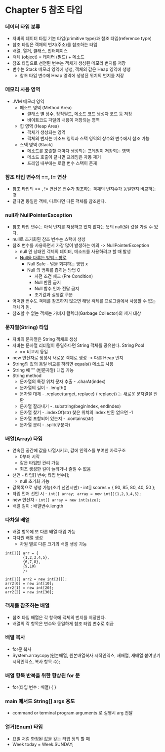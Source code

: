 # Chapter 5 참조 타입

### 데이터 타입 분류

- 자바의 데이터 타입 기본 타입(primitive type)과 참조 타입(reference type)
- 참조 타입은 객체의 번지(주소)를 참조하는 타입
- 배열, 열거, 클래스, 인터페이스
- 객체 (object) = 데이터 (필드) + 메소드
- 참조 타입으로 선언된 변수는 객체가 생성된 메모리 번지를 저장
- 변수는 Stack 메모리 영역에 생성, 객체의 값은 Heap 영역에 생성
    - 참조 타입 변수에 Heap 영역에 생성된 위치의 번지를 저장

### 메모리 사용 영역

- JVM 메모리 영역
    - 메소드 영역 (Method Area)
        - 클래스 별 상수, 정적필드, 메소드 코드 생성자 코드 등 저장
        - 바이트코드 파일의 내용이 저장되는 영역
    - 힙 영역 (Heap Area)
        - 객체가 생성되는 영역
        - 객체의 번지는 메소드 영역과 스택 영역의 상수와 변수에서 참조 가능
    - 스택 영역 (Stack)
        - 메소드를 호출할 때마다 생성되는 프레임이 저장되는 영역
        - 메소드 호출이 끝나면 프레임은 자동 제거
        - 프레임 내부에는 로컬 변수 스택이 존재

### 참조 타입 변수의 ==, != 연산

- 참조 타입의 == , != 연산은 변수가 참조하는 객체의 번지수가 동일한지 비교하는 것
- 같다면 동일한 객체, 다르다면 다른 객체를 참조한다.

### null과 NullPointerException

- 참조 타입 변수는 아직 번지를 저장하고 있지 않다는 뜻의 null(널) 값을 가질 수 있다.
- null로 초기화된 참조 변수는 스택에 생성
- 참조 변수를 사용하면서 가장 많이 발생하는 예외 -> NullPointerException
    - null 인 상태인 객체의 데이터, 메소드를 사용하려고 할 때 발생
    - [Null을 다루는 방법 - 향로](https://jojoldu.tistory.com/721)
        - Null Safe - 널을 회피하는 방법 x
        - Null 의 범위를 좁히는 방법 O
            - 사전 조건 체크 (Pre Condition)
            - Null 반환 금지
            - Null 함수 인자 전달 금지
            - 초기값과 실행값 구분
- 어떠한 변수도 객체를 참조하지 않으면 해당 객체를 프로그램에서 사용할 수 없는 객체가 됨.
- 참조할 수 없는 객체는 가비지 컬렉터(Garbage Collector)의 제거 대상

### 문자열(String) 타입

- 자바의 문자열은 String 객체로 생성
- 자바는 문자열 리터럴이 동일하다면 String 객체를 공유한다. String Pool
    - == 비교시 동일
- new 연산자로 생성시 새로운 객체로 생성 -> 다른 Heap 번지
- String의 값의 동일 비교를 하려면 equals() 메소드 사용
- String 에 "" (빈문자열) 대입 가능
- String method
    - 문자열의 특정 위치 문자 추출 - .charAt(index)
    - 문자열의 길이 - .length()
    - 문자열 대체 - .replace(target, replace) / replace() 는 새로운 문자열을 반환
    - 문자열 잘라내기 - .substring(beginIndex, endIndex)
    - 문자열 찾기 - .indexOf(str) 찾은 위치의 index 반환 없으면 -1
    - 문자열 포함되어 있는지 - .contains(str)
    - 문자열 분리 - .split(구분자)

### 배열(Array) 타입

- 연속된 공간에 값을 나열시키고, 값에 인덱스를 부여한 자료구조
    - 0부터 시작
    - 같은 타입만 관리 가능
    - 최초 생성한 길이 늘리거나 줄일 수 없음
- 선언 - 타입[] 변수; 타입 변수[];
    - null 초기화 가능
- 값목록으로 생성 가능(초기 선언시만) - int[] scores = { 90, 85, 80, 40, 50 };
- 타입 먼저 선언 시 - `int[] array; array = new int[]{1,2,3,4,5};`
- new 연산자 - `int[] array = new int[size];`
- 배열 길이 : 배열변수.length

### 다차원 배열

- 배열 항목에 또 다른 배열 대입 가능
- 다차원 배열 생성
    - 차원 별로 다른 크기의 배열 생성 가능

```
int[][] arr = {
        {1,2,3,4,5},
        {6,7,8},
        {9,10}
        };

int[][] arr2 = new int[3][];
arr2[0] = new int[10];
arr2[1] = new int[20];
arr2[2] = new int[30];
```

### 객체를 참조하는 배열

- 참조 타입 배열은 각 항목에 객체의 번지를 저장한다.
- 배열의 각 항목은 변수와 동일하게 참조 타입 변수로 취급

### 배열 복사

- for문 복사
- System.arraycopy(원본배열, 원본배열복사 시작인덱스, 새배열, 새배열 붙여넣기 시작인덱스, 복사 항목 수);

### 배열 항목 반복을 위한 향상된 for 문

- for(타입 변수 : 배열) { }

### main 메서드 String[] args 용도

- command or terminal program arguments 로 실행시 arg 전달

### 열거(Enum) 타입

- 요일 처럼 한정된 값을 갖는 타입 정의 할 때
- Week today = Week.SUNDAY;